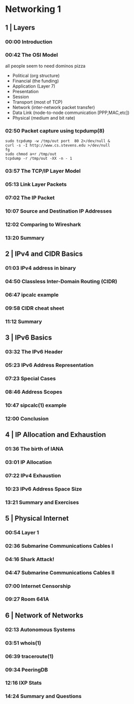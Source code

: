 # Networking 1
## 1 | Layers
### 00:00​ Introduction
### 00:42​ The OSI Model
all people seem to need dominos pizza

- Political (org structure)
- Financial (the funding)
- Application (Layer 7)
- Presentation
- Session
- Transport (most of TCP)
- Network (inter-network packet transfer)
- Data Link (node-to-node communication [PPP,MAC,etc])
- Physical (medium and bit rate)

### 02:50​ Packet capture using tcpdump(8)

	sudo tcpdump -w /tmp/out port  80 2>/dev/null &
	curl -s -I http://www.cs.stevens.edu >/dev/null
	fg
	sudo chmod a+r /tmp/out
	tcpdump -r /tmp/out -XX -n - 1

### 03:57​ The TCP/IP Layer Model
### 05:13​ Link Layer Packets
### 07:02​ The IP Packet
### 10:07​ Source and Destination IP Addresses
### 12:02​ Comparing to Wireshark
### 13:20​ Summary

## 2 | IPv4 and CIDR Basics

### 01:03​ IPv4 address in binary
### 04:50​ Classless Inter-Domain Routing (CIDR)
### 06:47​ ipcalc example
### 09:58​ CIDR cheat sheet
### 11:12​ Summary

## 3 | IPv6 Basics
### 03:32​ The IPv6 Header
### 05:23​ IPv6 Address Representation
### 07:23​ Special Cases
### 08:46​ Address Scopes
### 10:47​ sipcalc(1) example
### 12:00​ Conclusion

## 4 | IP Allocation and Exhaustion
### 01:36​ The birth of IANA
### 03:01​ IP Allocation
### 07:22​ IPv4 Exhaustion
### 10:23​ IPv6 Address Space Size
### 13:21​ Summary and Exercises

## 5 | Physical Internet
### 00:54​ Layer 1
### 02:36​ Submarine Communications Cables I
### 04:16​ Shark Attack!
### 04:47​ Submarine Communications Cables II
### 07:00​ Internet Censorship
### 09:27​ Room 641A

## 6 | Network of Networks
### 02:13​ Autonomous Systems
### 03:51​ whois(1)
### 06:39​ traceroute(1)
### 09:34​ PeeringDB
### 12:16​ IXP Stats
### 14:24​ Summary and Questions